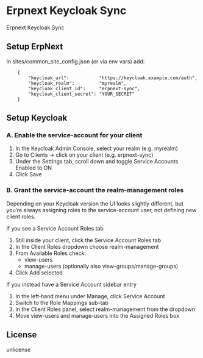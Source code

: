 # Erpnext Keycloak Sync

Erpnext Keycloak Sync

## Setup ErpNext

In sites/common_site_config.json (or via env vars) add:

        {
            "keycloak_url":           "https://keycloak.example.com/auth",
            "keycloak_realm":         "myrealm",
            "keycloak_client_id":     "erpnext-sync",
            "keycloak_client_secret": "YOUR_SECRET"
        }

## Setup Keycloak

### A. Enable the service-account for your client

1. In the Keycloak Admin Console, select your realm (e.g. myrealm)
2. Go to Clients → click on your client (e.g. erpnext-sync)
3. Under the Settings tab, scroll down and toggle Service Accounts Enabled to ON
4. Click Save

### B. Grant the service-account the realm-management roles

Depending on your Keycloak version the UI looks slightly different, but you’re always assigning roles to the service-account user, not defining new client roles.

If you see a Service Account Roles tab

1. Still inside your client, click the Service Account Roles tab
2. In the Client Roles dropdown choose realm-management
3. From Available Roles check:
    - view-users
    - manage-users
    (optionally also view-groups/manage-groups)
4. Click Add selected

If you instead have a Service Account sidebar entry

1. In the left‐hand menu under Manage, click Service Account
2. Switch to the Role Mappings sub-tab
3. In the Client Roles panel, select realm-management from the dropdown
4. Move view-users and manage-users into the Assigned Roles box

## License

unlicense
